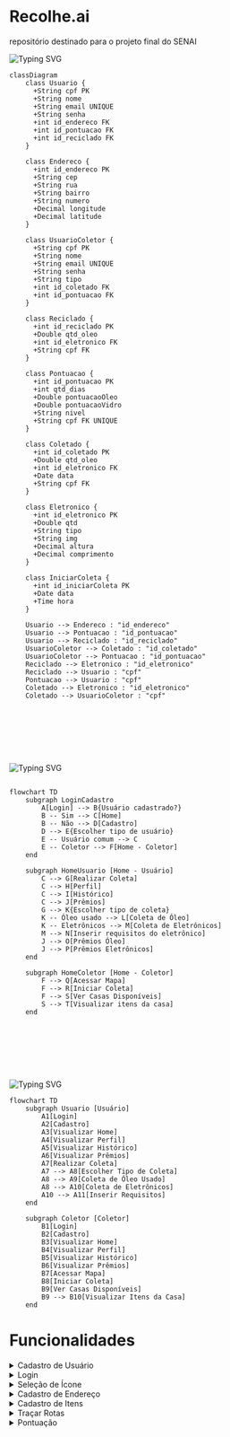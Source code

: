 # Recolhe.ai
repositório destinado para o projeto final do SENAI

<img src="https://readme-typing-svg.demolab.com?font=Fira+Code&weight=440&size=22&pause=1000&color=9c20f5&center=false&vCenter=false&repeat=false&width=435&lines=Diagrama de Classe" alt="Typing SVG" />

```mermaid
classDiagram
    class Usuario {
      +String cpf PK
      +String nome
      +String email UNIQUE
      +String senha
      +int id_endereco FK
      +int id_pontuacao FK
      +int id_reciclado FK
    }

    class Endereco {
      +int id_endereco PK
      +String cep
      +String rua
      +String bairro
      +String numero
      +Decimal longitude
      +Decimal latitude
    }

    class UsuarioColetor {
      +String cpf PK
      +String nome
      +String email UNIQUE
      +String senha
      +String tipo
      +int id_coletado FK
      +int id_pontuacao FK
    }

    class Reciclado {
      +int id_reciclado PK
      +Double qtd_oleo
      +int id_eletronico FK
      +String cpf FK
    }

    class Pontuacao {
      +int id_pontuacao PK
      +int qtd_dias
      +Double pontuacaoOleo
      +Double pontuacaoVidro
      +String nivel
      +String cpf FK UNIQUE
    }

    class Coletado {
      +int id_coletado PK
      +Double qtd_oleo
      +int id_eletronico FK
      +Date data
      +String cpf FK
    }

    class Eletronico {
      +int id_eletronico PK
      +Double qtd
      +String tipo
      +String img
      +Decimal altura
      +Decimal comprimento
    }

    class IniciarColeta {
      +int id_iniciarColeta PK
      +Date data
      +Time hora
    }

    Usuario --> Endereco : "id_endereco"
    Usuario --> Pontuacao : "id_pontuacao"
    Usuario --> Reciclado : "id_reciclado"
    UsuarioColetor --> Coletado : "id_coletado"
    UsuarioColetor --> Pontuacao : "id_pontuacao"
    Reciclado --> Eletronico : "id_eletronico"
    Reciclado --> Usuario : "cpf"
    Pontuacao --> Usuario : "cpf"
    Coletado --> Eletronico : "id_eletronico"
    Coletado --> UsuarioColetor : "cpf"

```
<br><br><br><br><br>

<img src="https://readme-typing-svg.demolab.com?font=Fira+Code&weight=440&size=22&pause=1000&color=9c20f5&center=false&vCenter=false&repeat=false&width=435&lines=Diagrama de Fluxo" alt="Typing SVG" />

``` mermaid

flowchart TD
    subgraph LoginCadastro
        A[Login] --> B{Usuário cadastrado?}
        B -- Sim --> C[Home]
        B -- Não --> D[Cadastro]
        D --> E{Escolher tipo de usuário}
        E -- Usuário comum --> C
        E -- Coletor --> F[Home - Coletor]
    end

    subgraph HomeUsuario [Home - Usuário]
        C --> G[Realizar Coleta]
        C --> H[Perfil]
        C --> I[Histórico]
        C --> J[Prêmios]
        G --> K{Escolher tipo de coleta}
        K -- Óleo usado --> L[Coleta de Óleo]
        K -- Eletrônicos --> M[Coleta de Eletrônicos]
        M --> N[Inserir requisitos do eletrônico]
        J --> O[Prêmios Óleo]
        J --> P[Prêmios Eletrônicos]
    end

    subgraph HomeColetor [Home - Coletor]
        F --> Q[Acessar Mapa]
        F --> R[Iniciar Coleta]
        F --> S[Ver Casas Disponíveis]
        S --> T[Visualizar itens da casa]
    end

```
<br><br><br><br><br>

<img src="https://readme-typing-svg.demolab.com?font=Fira+Code&weight=440&size=22&pause=1000&color=9c20f5&center=false&vCenter=false&repeat=false&width=435&lines=Diagrama de Uso" alt="Typing SVG" />

``` mermaid
flowchart TD
    subgraph Usuario [Usuário]
        A1[Login]
        A2[Cadastro]
        A3[Visualizar Home]
        A4[Visualizar Perfil]
        A5[Visualizar Histórico]
        A6[Visualizar Prêmios]
        A7[Realizar Coleta]
        A7 --> A8[Escolher Tipo de Coleta]
        A8 --> A9[Coleta de Óleo Usado]
        A8 --> A10[Coleta de Eletrônicos]
        A10 --> A11[Inserir Requisitos]
    end

    subgraph Coletor [Coletor]
        B1[Login]
        B2[Cadastro]
        B3[Visualizar Home]
        B4[Visualizar Perfil]
        B5[Visualizar Histórico]
        B6[Visualizar Prêmios]
        B7[Acessar Mapa]
        B8[Iniciar Coleta]
        B9[Ver Casas Disponíveis]
        B9 --> B10[Visualizar Itens da Casa]
    end

```


# Funcionalidades

<details>

<summary> Cadastro de Usuário </summary>

# Cadastro de Novo Usuário

Esta funcionalidade permite cadastrar novos usuários no sistema com informações adicionais como nome e CPF. A implementação inclui validação de campos na interface do usuário e tratamento de erros durante a criação do usuário e o armazenamento de dados no Firebase.

---

## Validação de Campos

Antes de enviar os dados, é realizada uma validação para garantir que todos os campos obrigatórios estejam preenchidos corretamente. 

### Validações Implementadas
1. **Nome:** Não pode estar vazio.
2. **Email:** Não pode estar vazio e deve ser um formato válido.
3. **Senha:** Deve conter pelo menos 6 caracteres.
4. **Confirmação de Senha:** Deve corresponder à senha informada.
5. **CPF:** Não pode estar vazio e deve existir.

Caso algum campo não seja válido, uma mensagem de erro é exibida, orientando o usuário a corrigir o problema.

---

## Tratamento de Erros com `try-catch`

A lógica de cadastro utiliza um bloco `try-catch` para tratar erros durante o processo de registro. Isso garante que, caso ocorra uma falha, o sistema não trave e o erro possa ser identificado e exibido.

### Fluxo no Bloco `try`
1. **Criação do Usuário:** Os dados de autenticação são enviados ao Firebase Authentication.
2. **Armazenamento no Firestore:** Após a criação bem-sucedida do usuário, as informações adicionais (nome, CPF, email, data de criação) são salvas no Firestore.

### No Bloco `catch`
- Caso ocorra um erro em qualquer etapa (autenticação ou armazenamento), o erro é capturado e registrado no console para depuração.
- Um retorno `null` é enviado para indicar falha no processo.
- FirebaseAuthException: Erros relacionados ao Firebase Authentication, como email já cadastrado ou senha inválida.
- FirestoreException: Erros relacionados ao armazenamento de dados no Firestore.
- Outros Erros Genéricos: Erros inesperados são tratados e registrados para análise.

</details>


<details>

<summary> Login </summary>

# Login
Este código implementa a funcionalidade de login com Firebase Authentication e Firestore. Além disso, determina a página para onde o usuário será redirecionado após o login.

1. Entrada de Dados: 
O usuário fornece email e senha nos campos correspondentes.

2. Validação: 
Os campos de entrada possuem validação para garantir que não estejam vazios.

3. Autenticação:
O método _authService.signInWithEmail realiza a autenticação com Firebase Authentication.

Caso o login seja bem-sucedido, o objeto User contendo informações do usuário autenticado é retornado.

- Caso o campo imagem do firestore do usuário esteja vazio ou seja null, o usuário é redirecionado para a página de configuração de ícone (SetIconScreen). Isso força o usuário a selecionar um ícone antes de acessar outras funcionalidades.
- Caso o campo imagem tenha um valor válido, o usuário é redirecionado diretamente para a página inicial (HomePage)

**Outros Pontos:**
1. CustomTextField:
Um componente reutilizável para campos de entrada com validação e personalização visual.

2. GradientButton:
Um botão com estilo de gradiente e bordas arredondadas, reutilizável em diferentes telas.

</details>


<details>

<summary> Seleção de Ícone </summary>

# Tela de Ícones
O código implementa a funcionalidade de permitir que o usuário selecione um ícone e salve essa escolha no banco de dados Firestore, com as seguintes etapas:

1. Exibição das Opções de Ícones:
Uma lista de URLs é usada para exibir os ícones disponíveis.
O índice do ícone selecionado é armazenado na variável selectedIndex.
Seleção do Ícone:

2. Quando o usuário clica em um ícone, o evento onTap é disparado.
A seleção atualiza o estado (setState) para destacar o ícone escolhido.
Validação da Escolha:

3. O botão "Confirmar Seleção" só é habilitado se selectedIndex não for null, garantindo que o usuário escolha um ícone antes de prosseguir.
Atualização no Firestore:

4. Ao confirmar a escolha, o código usa a coleção users no Firestore.
A imagem escolhida é atualizada no documento do usuário identificado por userId:

```dart
await FirebaseFirestore.instance
    .collection('users')
    .doc(widget.userId)
    .update({'imagem': imageUrls[selectedIndex!]});
```

**Pontos Importantes**
1. Validação e Estado:
O botão de confirmação fica desabilitado (null) até que uma escolha válida seja feita.
2. Firebase:
A atualização no Firestore é feita de forma assíncrona(async), garantindo que a operação seja concluída antes de navegar para a próxima tela.

</details>


<details>

<summary> Cadastro de Endereço </summary>

# Cadastro de Endereço
O código a seguir é da página onde o usuário pode cadastrar um endereço, utilizando o `CEP` para buscar informações como rua e bairro através da `API ViaCEP`. Após o preenchimento, os dados são salvos no Firestore na subcoleção endereco dentro do documento do usuário autenticado no Firebase Authentication.

1. Busca pelo CEP:
Utiliza a API ViaCEP para buscar endereço pelo CEP fornecido.
Preenche automaticamente os campos "Rua" e "Bairro".

2. Validação de Campos:
Valida se os campos estão preenchidos corretamente (CEP com 8 dígitos, rua, bairro e número não vazios).

3. Salvar no Firestore:
Salva os dados do endereço na subcoleção endereco do usuário autenticado.

4. Mensagens de Erro e Sucesso:
Exibe mensagens claras de erro (como CEP inválido ou falha na conexão) e confirmações de sucesso após salvar.

</details>


<details>

<summary> Cadastro de Itens </summary>

# Cadastrar Itens(Óleo e/ou Eletrônico) no Firebase

</details>

<details>

<summary> Traçar Rotas </summary>

# Traçar Rotas entre pontos(flutter_osm_plugin 1.3.5)

  - https://www.youtube.com/watch?v=1tG93RjDP-E

</details>


<details>

<summary> Pontuação </summary>

# Pontuação

</details>


